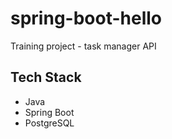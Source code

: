 # spring-boot-hello
Training project - task manager API
## Tech Stack
* Java
* Spring Boot
* PostgreSQL